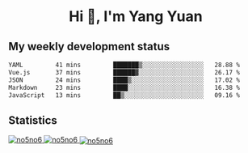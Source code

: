 <h1 align="center">Hi 👋, I'm Yang Yuan</h1>


## My weekly development status
<!--START_SECTION:waka-->

```txt
YAML         41 mins         ███████▒░░░░░░░░░░░░░░░░░   28.88 %
Vue.js       37 mins         ██████▓░░░░░░░░░░░░░░░░░░   26.17 %
JSON         24 mins         ████▒░░░░░░░░░░░░░░░░░░░░   17.02 %
Markdown     23 mins         ████░░░░░░░░░░░░░░░░░░░░░   16.38 %
JavaScript   13 mins         ██▒░░░░░░░░░░░░░░░░░░░░░░   09.16 %
```

<!--END_SECTION:waka-->

## Statistics
<a href="https://github.com/anuraghazra/github-readme-stats">
  <img src="https://github-readme-stats.vercel.app/api/top-langs/?username=no5no6&theme=dracula" alt="no5no6">
</a>
<a href="https://github.com/anuraghazra/github-readme-stats">
  <img src="https://github-readme-stats.vercel.app/api?username=no5no6&show_icons=true&theme=dracula&line_height=40" alt="no5no6">
</a>
<a href="https://github.com/anuraghazra/github-readme-stats">
  <img align="center" src="https://github-readme-streak-stats.herokuapp.com/?user=no5no6&theme=dracula" alt="no5no6" />
</a>